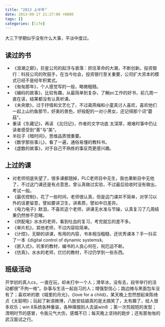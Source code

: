 ```yaml
---
title: "2013 上半年"
date: 2013-09-17 21:27:00 +0800
tags: []
categories: [life]
---
```


大三下学期似乎没有什么大事，平淡中度过。

<!--more-->

## 读过的书

+ 《浪潮之巅》，巨星公司的起浮与衰落：抓住革命的大潮，不断创新。投资银行：科技公司的吹鼓手，在当今社会，投资银行至关重要，公司扩大资本的模式已经不是经年积累式。
+ 《匆匆那年》，个人感觉写的一般，略微粗糙。
+ 《编码的故事》，比较有趣，从最简单到复杂，了解pc工作的好书，前几周一直在读，结果都没有认真听课。
+ 《未央歌》，过于抒情和文艺化了，不过蔺燕梅和小童真讨人喜欢，喜欢他们一起上山钓鱼那节，好美的景色，好般配的一对小男女，还记得那个词“蘑菇”。
+ 重读《东藏记》，再读 《北归记》，作者的文字功底 太深厚，艰难时事中仍让读者感受到“善”与”美“。
+ 半拉子《暗时间》，思维品质很重要。
+ 《数学那些事儿》，看了一遍，通俗易懂的教科书。
+ 《虚数的故事》，对于自己不熟练的事反而更感兴趣。

## 上过的课

+ 对老师彻底失望了，很多课都翘掉，PLC老师目中无生，我也果断目中无他了，不过这门课还是有点意思，曾认真做过实验，不过最后验收时没有做出，考试一般。
+ 《最优控制》，花了一些时间，老师很认真，但是这门课并不简单，对学习以外的话更留意，譬如要讲卫生，讲素质，譬如中日差异。
+ 《电力电子》默泪，不喜欢这个老师，讲课无水准与节操，认真复习了几周结果仍然惨不忍睹。
+ 《供配电》水水的老师，看到吐血的复习，考完就忘的差不多。
+ 《单片机》，其他老师，不过内容较简单。
+ 《计控》，无聊的讲课，有用的内容，书本相当粗糙，还优秀课本？手一抖买了一本《digital control of dynamic systems》。
+ 《嵌入式》，坑爹的教材，编书的人良心何在，祝厄运不断。
+ 《仿真》，水水的老师，烂烂的教材，不过仍学到一些东西。

## 班级活动

开学初的真人cs，一直在玩，却未打中一个人；滑旱冰，没有去，段爷举行的活动都很”不拘一格“。杂事与生活一起自习的人；增强型信心；路边摊与黑面包车没有了；喜欢听的歌《城里的月光》，《love for a child》，某天晚上忽然想起来陈绮贞《太聪明》；玩起了新浪微博，八胀安姑娘真的是太搞笑了，太有趣了，给人很多欢乐；win 8系统各种重装，各种撺掇别人去装win8 ；第一次剪超短的发型；清明时节的感冒，令我元气大伤，感慨不已；每天晚上坚持的跑步；还有那匆匆的武汉面试之行。
